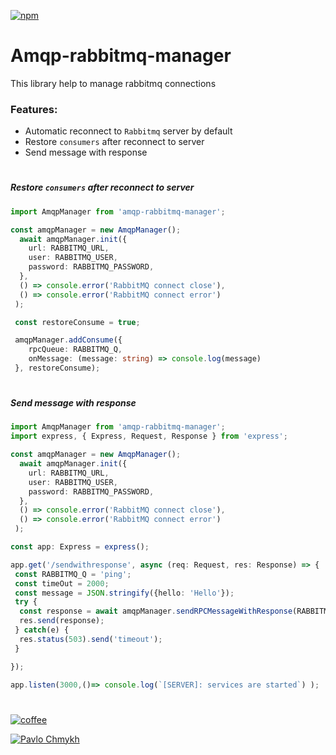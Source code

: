 [![npm](https://img.shields.io/badge/npm-CB3837?style=for-the-badge&logo=npm&logoColor=white)](https://www.npmjs.com/package/amqp-rabbitmq-manager)
# Amqp-rabbitmq-manager

This library help to manage rabbitmq connections

### Features:
- Automatic reconnect to `Rabbitmq` server by default
- Restore `consumers` after reconnect to server
- Send message with response
#
##### Restore `consumers` after reconnect to server
```ts
import AmqpManager from 'amqp-rabbitmq-manager';

const amqpManager = new AmqpManager();
  await amqpManager.init({
    url: RABBITMQ_URL,
    user: RABBITMQ_USER,
    password: RABBITMQ_PASSWORD,
  },
  () => console.error('RabbitMQ connect close'),
  () => console.error('RabbitMQ connect error')
 );

 const restoreConsume = true;

 amqpManager.addConsume({
    rpcQueue: RABBITMQ_Q,
    onMessage: (message: string) => console.log(message)
 }, restoreConsume);
```
#
##### Send message with response
```ts
import AmqpManager from 'amqp-rabbitmq-manager';
import express, { Express, Request, Response } from 'express';

const amqpManager = new AmqpManager();
  await amqpManager.init({
    url: RABBITMQ_URL,
    user: RABBITMQ_USER,
    password: RABBITMQ_PASSWORD,
  },
  () => console.error('RabbitMQ connect close'),
  () => console.error('RabbitMQ connect error')
 );

const app: Express = express();

app.get('/sendwithresponse', async (req: Request, res: Response) => {
 const RABBITMQ_Q = 'ping';
 const timeOut = 2000;
 const message = JSON.stringify({hello: 'Hello'});
 try {
  const response = await amqpManager.sendRPCMessageWithResponse(RABBITMQ_Q, message, timeOut);
  res.send(response);
 } catch(e) {
  res.status(503).send('timeout');
 }

});

app.listen(3000,()=> console.log(`[SERVER]: services are started`) );
```
#
[![coffee](https://cdn.buymeacoffee.com/buttons/v2/default-yellow.png)]("https://www.buymeacoffee.com/deepzua)

<a href="https://www.linkedin.com/in/pavlo-chmykh-2b48691a5/details/skills/" target="_blank"><img src="https://img.shields.io/badge/LinkedIn-0077B5?style=for-the-badge&logo=linkedin&logoColor=white" alt="Pavlo Chmykh"></a>
